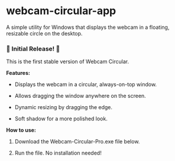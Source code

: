 # webcam-circular-app
A simple utility for Windows that displays the webcam in a floating, resizable circle on the desktop.

### 🎉 Initial Release! 🎉

This is the first stable version of Webcam Circular.

**Features:**

- Displays the webcam in a circular, always-on-top window.

- Allows dragging the window anywhere on the screen.

- Dynamic resizing by dragging the edge.

- Soft shadow for a more polished look.

**How to use:**

1. Download the Webcam-Circular-Pro.exe file below.

2. Run the file. No installation needed!

